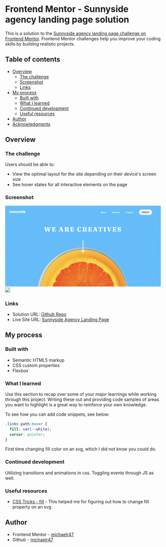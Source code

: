 # Frontend Mentor - Sunnyside agency landing page solution

This is a solution to the [Sunnyside agency landing page challenge on Frontend Mentor](https://www.frontendmentor.io/challenges/sunnyside-agency-landing-page-7yVs3B6ef). Frontend Mentor challenges help you improve your coding skills by building realistic projects.

## Table of contents

- [Overview](#overview)
  - [The challenge](#the-challenge)
  - [Screenshot](#screenshot)
  - [Links](#links)
- [My process](#my-process)
  - [Built with](#built-with)
  - [What I learned](#what-i-learned)
  - [Continued development](#continued-development)
  - [Useful resources](#useful-resources)
- [Author](#author)
- [Acknowledgments](#acknowledgments)


## Overview

### The challenge

Users should be able to:

- View the optimal layout for the site depending on their device's screen size
- See hover states for all interactive elements on the page

### Screenshot

![](./images/DesktopPovAgency.png)
![](./images/MobilePovAgency.png.png)

### Links

- Solution URL: [Github Repo](https://github.com/michaelr47/SSAgency-LandingPage)
- Live Site URL: [Sunnyside Agency Landing Page](https://your-live-site-url.com)

## My process

### Built with

- Semantic HTML5 markup
- CSS custom properties
- Flexbox

### What I learned

Use this section to recap over some of your major learnings while working through this project. Writing these out and providing code samples of areas you want to highlight is a great way to reinforce your own knowledge.

To see how you can add code snippets, see below:

```css
.links path:hover {
  fill: var(--white);
  cursor: pointer;
}
```
First time changing fill color on an svg, which I did not know you could do.

### Continued development

Utilizing transitions and animations in css. Toggling events through JS as well.

### Useful resources

- [CSS Tricks - fill](https://css-tricks.com/almanac/properties/f/fill/) - This helped me for figuring out how to change fill property on an svg.
## Author


- Frontend Mentor - [michaelr47](https://www.frontendmentor.io/profile/michaelr47)
- Github - [michaelr47](https://github.com/michaelr47)
